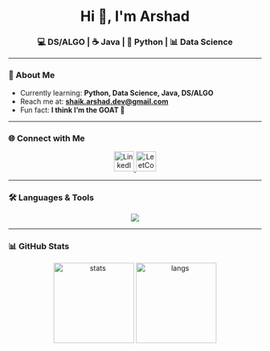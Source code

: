 <h1 align="center">Hi 👋, I'm Arshad</h1>
<h3 align="center">💻 DS/ALGO | ☕ Java | 🐍 Python | 📊 Data Science</h3>

---

### 🌱 About Me  
- Currently learning: **Python, Data Science, Java, DS/ALGO**  
- Reach me at: **shaik.arshad.dev@gmail.com**  
- Fun fact: **I think I’m the GOAT 🐐**

---

### 🌐 Connect with Me  
<p align="center">
  <a href="https://linkedin.com/in/shaik-arshad-ahmed" target="blank">
    <img src="https://skillicons.dev/icons?i=linkedin" alt="LinkedIn" height="40"/>
  </a>
  <a href="https://leetcode.com/shaikarshad2707" target="blank">
    <img src="https://upload.wikimedia.org/wikipedia/commons/1/19/LeetCode_logo_black.png" alt="LeetCode" height="40"/>
  </a>
</p>

---

### 🛠 Languages & Tools  
<p align="center">
  <img src="https://skillicons.dev/icons?i=java,python,git,github" />
</p>

---

### 📊 GitHub Stats  
<p align="center">
  <img src="https://github-readme-stats.vercel.app/api?username=ArshadAhmedShaik&show_icons=true&theme=tokyonight&hide_border=true" alt="stats" height="160"/>
  <img src="https://github-readme-stats.vercel.app/api/top-langs/?username=ArshadAhmedShaik&layout=compact&theme=tokyonight&hide_border=true" alt="langs" height="160"/>
</p>
